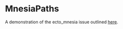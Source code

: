 # MnesiaPaths

A demonstration of the ecto_mnesia issue outlined [here](https://github.com/Nebo15/ecto_mnesia/issues/40).
